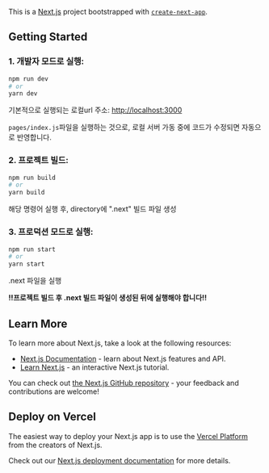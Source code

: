 This is a [Next.js](https://nextjs.org/) project bootstrapped with [`create-next-app`](https://github.com/vercel/next.js/tree/canary/packages/create-next-app).

## Getting Started

### 1. 개발자 모드로 실행:

```bash
npm run dev
# or
yarn dev
```

기본적으로 실행되는 로컬url 주소: [http://localhost:3000](http://localhost:3000) 

`pages/index.js`파일을 실행하는 것으로, 로컬 서버 가동 중에 코드가 수정되면 자동으로 반영합니다. 

### 2. 프로젝트 빌드:

```bash
npm run build
# or
yarn build
```

해당 명령어 실행 후, directory에 ".next" 빌드 파일 생성

### 3. 프로덕션 모드로 실행:

```bash
npm run start
# or
yarn start
```

.next 파일을 실행

<strong>!!프로젝트 빌드 후 .next 빌드 파일이 생성된 뒤에 실행해야 합니다!!</strong>

## Learn More

To learn more about Next.js, take a look at the following resources:

- [Next.js Documentation](https://nextjs.org/docs) - learn about Next.js features and API.
- [Learn Next.js](https://nextjs.org/learn) - an interactive Next.js tutorial.

You can check out [the Next.js GitHub repository](https://github.com/vercel/next.js/) - your feedback and contributions are welcome!

## Deploy on Vercel

The easiest way to deploy your Next.js app is to use the [Vercel Platform](https://vercel.com/new?utm_medium=default-template&filter=next.js&utm_source=create-next-app&utm_campaign=create-next-app-readme) from the creators of Next.js.

Check out our [Next.js deployment documentation](https://nextjs.org/docs/deployment) for more details.
